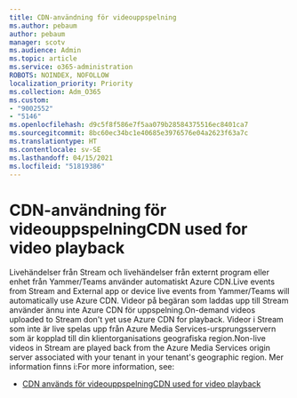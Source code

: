 ```yaml
---
title: CDN-användning för videouppspelning
ms.author: pebaum
author: pebaum
manager: scotv
ms.audience: Admin
ms.topic: article
ms.service: o365-administration
ROBOTS: NOINDEX, NOFOLLOW
localization_priority: Priority
ms.collection: Adm_O365
ms.custom:
- "9002552"
- "5146"
ms.openlocfilehash: d9c5f8f586e7f5aa079b28584375516ec8401ca7
ms.sourcegitcommit: 8bc60ec34bc1e40685e3976576e04a2623f63a7c
ms.translationtype: HT
ms.contentlocale: sv-SE
ms.lasthandoff: 04/15/2021
ms.locfileid: "51819386"
---
```

# <a name="cdn-used-for-video-playback"></a><span data-ttu-id="b1b6c-102">CDN-användning för videouppspelning</span><span class="sxs-lookup"><span data-stu-id="b1b6c-102">CDN used for video playback</span></span>

<span data-ttu-id="b1b6c-103">Livehändelser från Stream och livehändelser från externt program eller enhet från Yammer/Teams använder automatiskt Azure CDN.</span><span class="sxs-lookup"><span data-stu-id="b1b6c-103">Live events from Stream and External app or device live events from Yammer/Teams will automatically use Azure CDN.</span></span> <span data-ttu-id="b1b6c-104">Videor på begäran som laddas upp till Stream använder ännu inte Azure CDN för uppspelning.</span><span class="sxs-lookup"><span data-stu-id="b1b6c-104">On-demand videos uploaded to Stream don't yet use Azure CDN for playback.</span></span> <span data-ttu-id="b1b6c-105">Videor i Stream som inte är live spelas upp från Azure Media Services-ursprungsservern som är kopplad till din klientorganisations geografiska region.</span><span class="sxs-lookup"><span data-stu-id="b1b6c-105">Non-live videos in Stream are played back from the Azure Media Services origin server associated with your tenant in your tenant's geographic region.</span></span> <span data-ttu-id="b1b6c-106">Mer information finns i:</span><span class="sxs-lookup"><span data-stu-id="b1b6c-106">For more information, see:</span></span>

- [<span data-ttu-id="b1b6c-107">CDN används för videouppspelning</span><span class="sxs-lookup"><span data-stu-id="b1b6c-107">CDN used for video playback</span></span>](https://docs.microsoft.com/stream/network-overview#cdn-used-for-video-playback)
